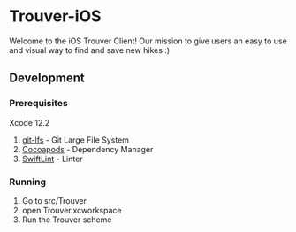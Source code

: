 # Trouver-iOS

Welcome to the iOS Trouver Client! Our mission to give users an easy to use and visual way to find and save new hikes :)

## Development

### Prerequisites
Xcode 12.2
1. [git-lfs](https://git-lfs.github.com/) - Git Large File System
1. [Cocoapods](https://cocoapods.org/) - Dependency Manager
1. [SwiftLint](https://github.com/realm/SwiftLint) - Linter

### Running
1. Go to src/Trouver
1. open Trouver.xcworkspace
1. Run the Trouver scheme

